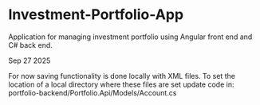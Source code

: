 # Investment-Portfolio-App
Application for managing investment portfolio using Angular front end and C# back end.

Sep 27 2025

For now saving functionality is done locally with XML files. To set the location of a local directory where these files are set update code in:
portfolio-backend/Portfolio.Api/Models/Account.cs